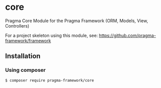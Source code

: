 # core

Pragma Core Module for the Pragma Framework (ORM, Models, View, Controllers)

For a project skeleton using this module, see: https://github.com/pragma-framework/framework

## Installation

### Using composer

	$ composer require pragma-framework/core
